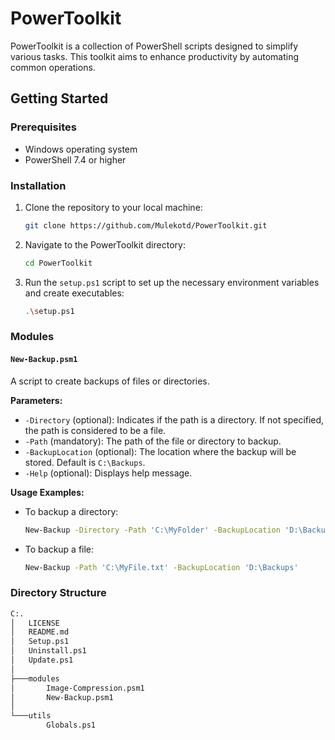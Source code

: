 # PowerToolkit

PowerToolkit is a collection of PowerShell scripts designed to simplify various tasks. This toolkit aims to enhance productivity by automating common operations.

## Getting Started

### Prerequisites

- Windows operating system
- PowerShell 7.4 or higher

### Installation

1. Clone the repository to your local machine:

    ```sh
    git clone https://github.com/Mulekotd/PowerToolkit.git
    ```

2. Navigate to the PowerToolkit directory:

    ```sh
    cd PowerToolkit
    ```

3. Run the `setup.ps1` script to set up the necessary environment variables and create executables:

    ```sh
    .\setup.ps1
    ```

### Modules

#### `New-Backup.psm1`

A script to create backups of files or directories.

**Parameters:**

- `-Directory` (optional): Indicates if the path is a directory. If not specified, the path is considered to be a file.
- `-Path` (mandatory): The path of the file or directory to backup.
- `-BackupLocation` (optional): The location where the backup will be stored. Default is `C:\Backups`.
- `-Help` (optional): Displays help message.

**Usage Examples:**

- To backup a directory:

    ```sh
    New-Backup -Directory -Path 'C:\MyFolder' -BackupLocation 'D:\Backups'
    ```

- To backup a file:

    ```sh
    New-Backup -Path 'C:\MyFile.txt' -BackupLocation 'D:\Backups'
    ```

### Directory Structure

```sh
C:.
│   LICENSE
│   README.md
│   Setup.ps1
│   Uninstall.ps1
│   Update.ps1
│
├───modules
│       Image-Compression.psm1
│       New-Backup.psm1
│
└───utils
        Globals.ps1
```
